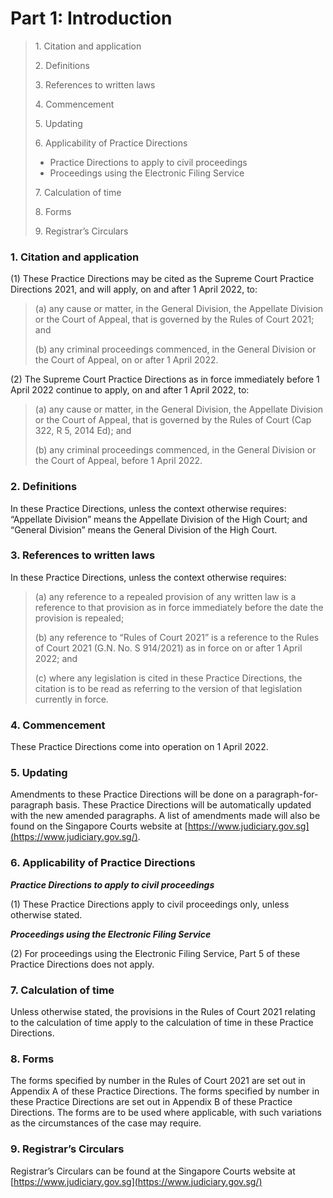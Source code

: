 # Part 1: Introduction

> 1\. Citation and application
>
> 2\. Definitions
>
> 3\. References to written laws
>
> 4\. Commencement
>
> 5\. Updating
>
> 6\. Applicability of Practice Directions
>
> * Practice Directions to apply to civil proceedings
> * Proceedings using the Electronic Filing Service
>
> 7\. Calculation of time
>
> 8\. Forms
>
> 9\. Registrar’s Circulars

### 1. Citation and application <a href="#id-1-citation-and-application" id="id-1-citation-and-application"></a>

(1) These Practice Directions may be cited as the Supreme Court Practice Directions 2021, and will apply, on and after 1 April 2022, to:

> (a) any cause or matter, in the General Division, the Appellate Division or the Court of Appeal, that is governed by the Rules of Court 2021; and
>
> (b) any criminal proceedings commenced, in the General Division or the Court of Appeal, on or after 1 April 2022.

(2) The Supreme Court Practice Directions as in force immediately before 1 April 2022 continue to apply, on and after 1 April 2022, to:

> (a) any cause or matter, in the General Division, the Appellate Division or the Court of Appeal, that is governed by the Rules of Court (Cap 322, R 5, 2014 Ed); and
>
> (b) any criminal proceedings commenced, in the General Division or the Court of Appeal, before 1 April 2022.

### 2. Definitions <a href="#id-2-definitions" id="id-2-definitions"></a>

In these Practice Directions, unless the context otherwise requires: “Appellate Division” means the Appellate Division of the High Court; and “General Division” means the General Division of the High Court.

### 3. References to written laws <a href="#id-3-references-to-written-laws" id="id-3-references-to-written-laws"></a>

In these Practice Directions, unless the context otherwise requires:

> (a) any reference to a repealed provision of any written law is a reference to that provision as in force immediately before the date the provision is repealed;
>
> (b) any reference to “Rules of Court 2021” is a reference to the Rules of Court 2021 (G.N. No. S 914/2021) as in force on or after 1 April 2022; and
>
> (c) where any legislation is cited in these Practice Directions, the citation is to be read as referring to the version of that legislation currently in force.

### 4. Commencement <a href="#id-4-commencement" id="id-4-commencement"></a>

These Practice Directions come into operation on 1 April 2022.

### 5. Updating <a href="#id-5-updating" id="id-5-updating"></a>

Amendments to these Practice Directions will be done on a paragraph-for-paragraph basis. These Practice Directions will be automatically updated with the new amended paragraphs. A list of amendments made will also be found on the Singapore Courts website at [https://www.judiciary.gov.sg](https://www.judiciary.gov.sg/).

### 6. Applicability of Practice Directions <a href="#id-6-applicability-of-practice-directions" id="id-6-applicability-of-practice-directions"></a>

_**Practice Directions to apply to civil proceedings**_

(1) These Practice Directions apply to civil proceedings only, unless otherwise stated.

_**Proceedings using the Electronic Filing Service**_

(2) For proceedings using the Electronic Filing Service, Part 5 of these Practice Directions does not apply.

### 7. Calculation of time <a href="#id-7-calculation-of-time" id="id-7-calculation-of-time"></a>

Unless otherwise stated, the provisions in the Rules of Court 2021 relating to the calculation of time apply to the calculation of time in these Practice Directions.

### 8. Forms <a href="#id-8-forms" id="id-8-forms"></a>

The forms specified by number in the Rules of Court 2021 are set out in Appendix A of these Practice Directions. The forms specified by number in these Practice Directions are set out in Appendix B of these Practice Directions. The forms are to be used where applicable, with such variations as the circumstances of the case may require.

### 9. Registrar’s Circulars <a href="#id-9-registrars-circulars" id="id-9-registrars-circulars"></a>

Registrar’s Circulars can be found at the Singapore Courts website at [https://www.judiciary.gov.sg](https://www.judiciary.gov.sg/)
